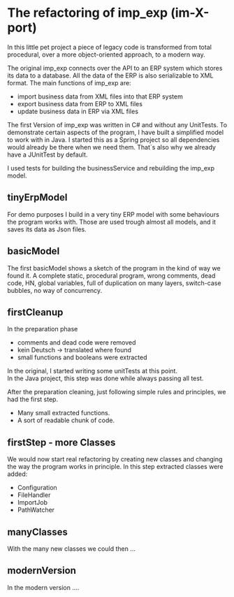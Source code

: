 # The refactoring of imp_exp (im-X-port)

In this little pet project a piece of legacy code is transformed 
from total procedural, over a more object-oriented approach, to a modern way. 

The original imp_exp connects over the API to an ERP system which stores its data to a database. 
All the data of the ERP is also serializable to XML format. 
The main functions of imp_exp are: 
* import business data from XML files into that ERP system  
* export business data from ERP to XML files 
* update business data in ERP via XML files

The first Version of imp_exp was written in C# and without any UnitTests.
To demonstrate certain aspects of the program, I have built a simplified model to work with in Java.
I started this as a Spring project so all dependencies would already be there when we need them. 
That`s also why we already have a JUnitTest by default. 

I used tests for building the businessService and rebuilding the imp_exp model. 

## tinyErpModel
For demo purposes I build in a very tiny ERP model with some behaviours the program works with. 
Those are used trough almost all models, and it saves its data as Json files.    

## basicModel
The first basicModel shows a sketch of the program in the kind of way we found it. 
A complete static, procedural program, wrong comments, dead code, HN, global variables, full of duplication on many layers, switch-case bubbles, 
no way of concurrency.   

## firstCleanup
In the preparation phase 
* comments and dead code were removed 
* kein Deutsch -> translated where found  
* small functions and booleans were extracted 

In the original, I started writing some unitTests at this point.  
In the Java project, this step was done while always passing all test.  

After the preparation cleaning, just following simple rules and principles, we had the first step.
* Many small extracted functions.
* A sort of readable chunk of code.

## firstStep - more Classes 
We would now start real refactoring by creating new classes and changing the way the program works in principle.
In this step extracted classes were added:
* Configuration
* FileHandler
* ImportJob
* PathWatcher

## manyClasses 
With the many new classes we could then … 

## modernVersion
In the modern version …. 
